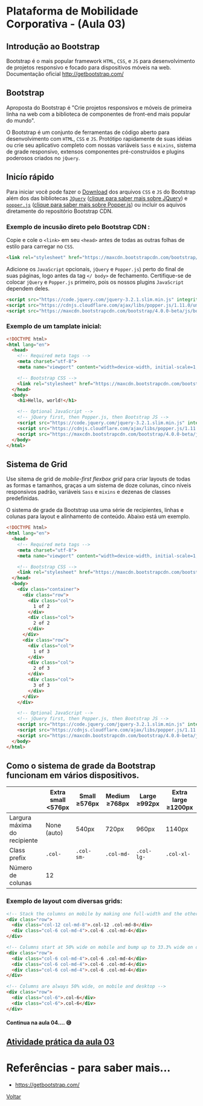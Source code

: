 # Plataforma de Mobilidade Corporativa - (Aula 03)

## Introdução ao Bootstrap

Bootstrap é o mais popular framework `HTML`, `CSS`, e `JS` para desenvolvimento de projetos responsivo e focado para dispositivos móveis na web.
Documentação oficial
http://getbootstrap.com/

## Bootstrap
Aproposta do Bootstrap é "Crie projetos responsivos e móveis de primeira linha na web com a biblioteca de componentes de front-end mais popular do mundo".

O Bootstrap é um conjunto de ferramentas de código aberto para desenvolvimento com `HTML`, `CSS` e `JS`. Protótipo rapidamente de suas idéias ou crie seu aplicativo completo com nossas variáveis `Sass` e `mixins`, sistema de grade responsivo, extensos componentes pré-construídos e plugins poderosos criados no `jQuery`.

## Inicío rápido

Para iniciar você pode fazer o [Download](https://github.com/twbs/bootstrap/releases/download/v4.0.0-beta/bootstrap-4.0.0-beta-dist.zip) dos arquivos `CSS` e `JS` do Bootstrap além dos das bibliotecas [`JQuery`](https://code.jquery.com/jquery-3.2.1.slim.min.js) ([clique para saber mais sobre JQuery](https://jquery.com/)) e [`popper.js`](https://cdnjs.cloudflare.com/ajax/libs/popper.js/1.11.0/umd/popper.min.js) ([clique para saber mais sobre Popper.js](https://popper.js.org/index.html)) ou incluir os aquivos diretamente do repositório Bootstrap CDN.

### Exemplo de incusão direto pelo  Bootstrap CDN :
Copie e cole o `<link>` em seu `<head>` antes de todas as outras folhas de estilo para carregar no `CSS`.

```html
<link rel="stylesheet" href="https://maxcdn.bootstrapcdn.com/bootstrap/4.0.0-beta/css/bootstrap.min.css" integrity="sha384-/Y6pD6FV/Vv2HJnA6t+vslU6fwYXjCFtcEpHbNJ0lyAFsXTsjBbfaDjzALeQsN6M" crossorigin="anonymous">
```

Adicione os `JavaScript` opcionais, `jQuery` e `Popper.js`) perto do final de suas páginas, logo antes da tag `</ body>` de fechamento. Certifique-se de colocar `jQuery` e `Popper.js` primeiro, pois os nossos plugins `JavaScript` dependem deles.

```html
<script src="https://code.jquery.com/jquery-3.2.1.slim.min.js" integrity="sha384-KJ3o2DKtIkvYIK3UENzmM7KCkRr/rE9/Qpg6aAZGJwFDMVNA/GpGFF93hXpG5KkN" crossorigin="anonymous"></script>
<script src="https://cdnjs.cloudflare.com/ajax/libs/popper.js/1.11.0/umd/popper.min.js" integrity="sha384-b/U6ypiBEHpOf/4+1nzFpr53nxSS+GLCkfwBdFNTxtclqqenISfwAzpKaMNFNmj4" crossorigin="anonymous"></script>
<script src="https://maxcdn.bootstrapcdn.com/bootstrap/4.0.0-beta/js/bootstrap.min.js" integrity="sha384-h0AbiXch4ZDo7tp9hKZ4TsHbi047NrKGLO3SEJAg45jXxnGIfYzk4Si90RDIqNm1" crossorigin="anonymous"></script>
```

### Exemplo de um tamplate inicial:

```html
<!DOCTYPE html>
<html lang="en">
  <head>
    <!-- Required meta tags -->
    <meta charset="utf-8">
    <meta name="viewport" content="width=device-width, initial-scale=1, shrink-to-fit=no">

    <!-- Bootstrap CSS -->
    <link rel="stylesheet" href="https://maxcdn.bootstrapcdn.com/bootstrap/4.0.0-beta/css/bootstrap.min.css" integrity="sha384-/Y6pD6FV/Vv2HJnA6t+vslU6fwYXjCFtcEpHbNJ0lyAFsXTsjBbfaDjzALeQsN6M" crossorigin="anonymous">
  </head>
  <body>
    <h1>Hello, world!</h1>

    <!-- Optional JavaScript -->
    <!-- jQuery first, then Popper.js, then Bootstrap JS -->
    <script src="https://code.jquery.com/jquery-3.2.1.slim.min.js" integrity="sha384-KJ3o2DKtIkvYIK3UENzmM7KCkRr/rE9/Qpg6aAZGJwFDMVNA/GpGFF93hXpG5KkN" crossorigin="anonymous"></script>
    <script src="https://cdnjs.cloudflare.com/ajax/libs/popper.js/1.11.0/umd/popper.min.js" integrity="sha384-b/U6ypiBEHpOf/4+1nzFpr53nxSS+GLCkfwBdFNTxtclqqenISfwAzpKaMNFNmj4" crossorigin="anonymous"></script>
    <script src="https://maxcdn.bootstrapcdn.com/bootstrap/4.0.0-beta/js/bootstrap.min.js" integrity="sha384-h0AbiXch4ZDo7tp9hKZ4TsHbi047NrKGLO3SEJAg45jXxnGIfYzk4Si90RDIqNm1" crossorigin="anonymous"></script>
  </body>
</html>
```
## Sistema de Grid
Use sitema de grid de *mobile-first flexbox grid* para criar layouts de todas as formas e tamanhos, graças a um sistema de doze colunas, cinco níveis responsivos padrão, variáveis `Sass` e `mixins` e dezenas de classes predefinidas.

O sistema de grade da Bootstrap usa uma série de recipientes, linhas e colunas para layout e alinhamento de conteúdo. Abaixo está um exemplo.

```html
<!DOCTYPE html>
<html lang="en">
  <head>
    <!-- Required meta tags -->
    <meta charset="utf-8">
    <meta name="viewport" content="width=device-width, initial-scale=1, shrink-to-fit=no">

    <!-- Bootstrap CSS -->
    <link rel="stylesheet" href="https://maxcdn.bootstrapcdn.com/bootstrap/4.0.0-beta/css/bootstrap.min.css" integrity="sha384-/Y6pD6FV/Vv2HJnA6t+vslU6fwYXjCFtcEpHbNJ0lyAFsXTsjBbfaDjzALeQsN6M" crossorigin="anonymous">
  </head>
  <body>
    <div class="container">
      <div class="row">
        <div class="col">
          1 of 2
        </div>
        <div class="col">
          2 of 2
        </div>
      </div>
      <div class="row">
        <div class="col">
          1 of 3
        </div>
        <div class="col">
          2 of 3
        </div>
        <div class="col">
          3 of 3
        </div>
      </div>
    </div>

    <!-- Optional JavaScript -->
    <!-- jQuery first, then Popper.js, then Bootstrap JS -->
    <script src="https://code.jquery.com/jquery-3.2.1.slim.min.js" integrity="sha384-KJ3o2DKtIkvYIK3UENzmM7KCkRr/rE9/Qpg6aAZGJwFDMVNA/GpGFF93hXpG5KkN" crossorigin="anonymous"></script>
    <script src="https://cdnjs.cloudflare.com/ajax/libs/popper.js/1.11.0/umd/popper.min.js" integrity="sha384-b/U6ypiBEHpOf/4+1nzFpr53nxSS+GLCkfwBdFNTxtclqqenISfwAzpKaMNFNmj4" crossorigin="anonymous"></script>
    <script src="https://maxcdn.bootstrapcdn.com/bootstrap/4.0.0-beta/js/bootstrap.min.js" integrity="sha384-h0AbiXch4ZDo7tp9hKZ4TsHbi047NrKGLO3SEJAg45jXxnGIfYzk4Si90RDIqNm1" crossorigin="anonymous"></script>
  </body>
</html>
```

## Como o sistema de grade da Bootstrap funcionam em vários dispositivos.

|                             |Extra small <576px| Small ≥576px| Medium ≥768px| Large ≥992px  | Extra large ≥1200px |
|-----------------------------|------------------|-------------|--------------|-------------- |---------------------|
|Largura máxima do recipiente |None (auto)       |  540px    |720px       |960px        |1140px               |
|Class prefix                 |`.col-`           |  `.col-sm-` |`.col-md-`    | `.col-lg-`    |  `.col-xl-`         |
|Número de colunas            |12                |             |              |               |                     |

### Exemplo de layout com diversas grids:
```html
<!-- Stack the columns on mobile by making one full-width and the other half-width -->
<div class="row">
  <div class="col-12 col-md-8">.col-12 .col-md-8</div>
  <div class="col-6 col-md-4">.col-6 .col-md-4</div>
</div>

<!-- Columns start at 50% wide on mobile and bump up to 33.3% wide on desktop -->
<div class="row">
  <div class="col-6 col-md-4">.col-6 .col-md-4</div>
  <div class="col-6 col-md-4">.col-6 .col-md-4</div>
  <div class="col-6 col-md-4">.col-6 .col-md-4</div>
</div>

<!-- Columns are always 50% wide, on mobile and desktop -->
<div class="row">
  <div class="col-6">.col-6</div>
  <div class="col-6">.col-6</div>
</div>
```

#### Continua na aula 04.... :sweat_smile:

## [Atividade prática da aula 03](https://github.com/meta-sistemas-2017/plataforma-mobilidade/tree/master/Aula-03/Atividade)

# Referências - para saber mais...

 - https://getbootstrap.com/
 
[Voltar](https://github.com/meta-sistemas-2017/plataforma-mobilidade)